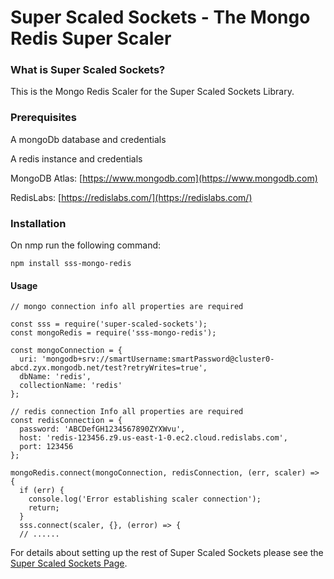 # Super Scaled Sockets - The Mongo Redis Super Scaler

### What is Super Scaled Sockets?

This is the Mongo Redis Scaler for the Super Scaled Sockets Library.

### Prerequisites

A mongoDb database and credentials

A redis instance and credentials

MongoDB Atlas: [https://www.mongodb.com](https://www.mongodb.com)

RedisLabs: [https://redislabs.com/](https://redislabs.com/)

### Installation

On nmp run the following command:
~~~~
npm install sss-mongo-redis
~~~~

#### Usage

~~~
// mongo connection info all properties are required

const sss = require('super-scaled-sockets');
const mongoRedis = require('sss-mongo-redis');

const mongoConnection = {
  uri: 'mongodb+srv://smartUsername:smartPassword@cluster0-abcd.zyx.mongodb.net/test?retryWrites=true',
  dbName: 'redis',
  collectionName: 'redis'
};

// redis connection Info all properties are required
const redisConnection = {
  password: 'ABCDefGH1234567890ZYXWvu',
  host: 'redis-123456.z9.us-east-1-0.ec2.cloud.redislabs.com',
  port: 123456
};

mongoRedis.connect(mongoConnection, redisConnection, (err, scaler) => {
  if (err) {
    console.log('Error establishing scaler connection');
    return;
  }
  sss.connect(scaler, {}, (error) => {
  // ......
~~~

For details about setting up the rest of Super Scaled Sockets please see the [Super Scaled Sockets Page](https://github.com/JazzBrown1/super-scaled-sockets).